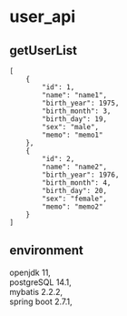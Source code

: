# user_api

## getUserList
```
[
    {
        "id": 1,
        "name": "name1",
        "birth_year": 1975,
        "birth_month": 3,
        "birth_day": 19,
        "sex": "male",
        "memo": "memo1"
    },
    {
        "id": 2,
        "name": "name2",
        "birth_year": 1976,
        "birth_month": 4,
        "birth_day": 20,
        "sex": "female",
        "memo": "memo2"
    }
]
```


## environment
openjdk 11,<br>
postgreSQL 14.1,<br>
mybatis 2.2.2,<br>
spring boot 2.7.1,<br>
